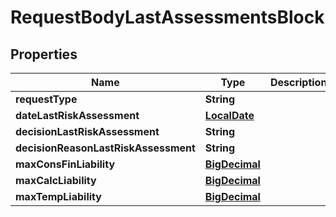 
# RequestBodyLastAssessmentsBlock

## Properties
Name | Type | Description | Notes
------------ | ------------- | ------------- | -------------
**requestType** | **String** |  |  [optional]
**dateLastRiskAssessment** | [**LocalDate**](LocalDate.md) |  |  [optional]
**decisionLastRiskAssessment** | **String** |  |  [optional]
**decisionReasonLastRiskAssessment** | **String** |  |  [optional]
**maxConsFinLiability** | [**BigDecimal**](BigDecimal.md) |  |  [optional]
**maxCalcLiability** | [**BigDecimal**](BigDecimal.md) |  |  [optional]
**maxTempLiability** | [**BigDecimal**](BigDecimal.md) |  |  [optional]



